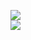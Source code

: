 [![](https://img.shields.io/badge/Made%20With-Github%20Spray-lightgrey.svg?style=for-the-badge&logo=github)](https://github.com/Annihil/github-spray#656)  
[![](https://i.imgur.com/2DrTn0Z.gif)](https://github.com/Annihil/github-spray)